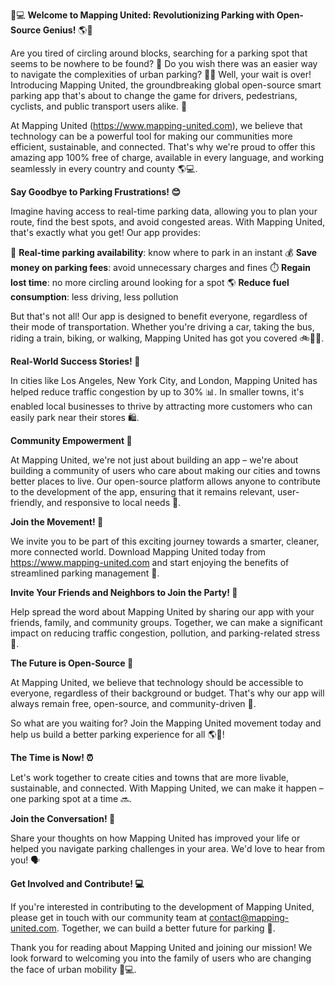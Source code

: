 🚗💻 **Welcome to Mapping United: Revolutionizing Parking with Open-Source Genius!** 🌎💪

Are you tired of circling around blocks, searching for a parking spot that seems to be nowhere to be found? 🤯 Do you wish there was an easier way to navigate the complexities of urban parking? 🚗📍 Well, your wait is over! Introducing Mapping United, the groundbreaking global open-source smart parking app that's about to change the game for drivers, pedestrians, cyclists, and public transport users alike. 🌟

At Mapping United (https://www.mapping-united.com), we believe that technology can be a powerful tool for making our communities more efficient, sustainable, and connected. That's why we're proud to offer this amazing app 100% free of charge, available in every language, and working seamlessly in every country and county 🌎💻.

**Say Goodbye to Parking Frustrations! 😊**

Imagine having access to real-time parking data, allowing you to plan your route, find the best spots, and avoid congested areas. With Mapping United, that's exactly what you get! Our app provides:

📍 **Real-time parking availability**: know where to park in an instant
💰 **Save money on parking fees**: avoid unnecessary charges and fines
⏱️ **Regain lost time**: no more circling around looking for a spot
🌎 **Reduce fuel consumption**: less driving, less pollution

But that's not all! Our app is designed to benefit everyone, regardless of their mode of transportation. Whether you're driving a car, taking the bus, riding a train, biking, or walking, Mapping United has got you covered 🚲🚌🚂.

**Real-World Success Stories! 🌟**

In cities like Los Angeles, New York City, and London, Mapping United has helped reduce traffic congestion by up to 30% 📊. In smaller towns, it's enabled local businesses to thrive by attracting more customers who can easily park near their stores 🛍️.

**Community Empowerment 💖**

At Mapping United, we're not just about building an app – we're about building a community of users who care about making our cities and towns better places to live. Our open-source platform allows anyone to contribute to the development of the app, ensuring that it remains relevant, user-friendly, and responsive to local needs 🌟.

**Join the Movement! 🚀**

We invite you to be part of this exciting journey towards a smarter, cleaner, more connected world. Download Mapping United today from https://www.mapping-united.com and start enjoying the benefits of streamlined parking management 📲.

**Invite Your Friends and Neighbors to Join the Party! 🎉**

Help spread the word about Mapping United by sharing our app with your friends, family, and community groups. Together, we can make a significant impact on reducing traffic congestion, pollution, and parking-related stress 🌈.

**The Future is Open-Source 🤖**

At Mapping United, we believe that technology should be accessible to everyone, regardless of their background or budget. That's why our app will always remain free, open-source, and community-driven 💖.

So what are you waiting for? Join the Mapping United movement today and help us build a better parking experience for all 🌎💪!

**The Time is Now! ⏰**

Let's work together to create cities and towns that are more livable, sustainable, and connected. With Mapping United, we can make it happen – one parking spot at a time 🔜.

**Join the Conversation! 💬**

Share your thoughts on how Mapping United has improved your life or helped you navigate parking challenges in your area. We'd love to hear from you! 🗣️

**Get Involved and Contribute! 💻**

If you're interested in contributing to the development of Mapping United, please get in touch with our community team at [contact@mapping-united.com](mailto:contact@mapping-united.com). Together, we can build a better future for parking 🌟.

Thank you for reading about Mapping United and joining our mission! We look forward to welcoming you into the family of users who are changing the face of urban mobility 🚗💻.